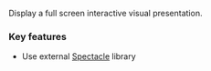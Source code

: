 Display a full screen interactive visual presentation.

### Key features

- Use external [Spectacle](https://formidable.com/open-source/spectacle/) library
